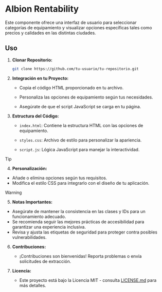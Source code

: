 # Albion Rentability

Este componente ofrece una interfaz de usuario para seleccionar categorías de equipamiento y visualizar opciones específicas tales como precios y calidades en las distintas ciudades.

## Uso

1. **Clonar Repositorio:**
    ```bash
    git clone https://github.com/tu-usuario/tu-repositorio.git
    ```

2. **Integración en tu Proyecto:**

    - Copia el código HTML proporcionado en tu archivo.

    - Personaliza las opciones de equipamiento según tus necesidades.

    - Asegúrate de que el script JavaScript se carga en tu página.

3. **Estructura del Código:**

    - `index.html`: Contiene la estructura HTML con las opciones de equipamiento.

    - `styles.css`: Archivo de estilo para personalizar la apariencia.

    - `script.js`: Lógica JavaScript para manejar la interactividad.
>[!TIP]
>4. **Personalización:**
>- Añade o elimina opciones según tus requisitos.
>- Modifica el estilo CSS para integrarlo con el diseño de tu aplicación.

>[!WARNING]
>5. **Notas Importantes:**
> - Asegúrate de mantener la consistencia en las clases y IDs para un funcionamiento adecuado.
> - Se recomienda seguir las mejores prácticas de accesibilidad para garantizar una experiencia inclusiva.
> - Revisa y ajusta las etiquetas de seguridad para proteger contra posibles vulnerabilidades.


6. **Contribuciones:**

    - ¡Contribuciones son bienvenidas! Reporta problemas o envía solicitudes de extracción.

7. **Licencia:**

    - Este proyecto está bajo la Licencia MIT - consulta [LICENSE.md](LICENSE.md) para más detalles.
